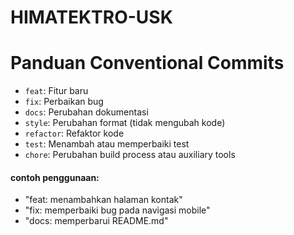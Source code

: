 # HIMATEKTRO-USK
 
 
# Panduan Conventional Commits

* `feat`: Fitur baru
* `fix`: Perbaikan bug
* `docs`: Perubahan dokumentasi
* `style`: Perubahan format (tidak mengubah kode)
* `refactor`: Refaktor kode
* `test`: Menambah atau memperbaiki test
* `chore`: Perubahan build process atau auxiliary tools

#### contoh penggunaan:
 - "feat: menambahkan halaman kontak"
 - "fix: memperbaiki bug pada navigasi mobile"
 - "docs: memperbarui README.md"
 
